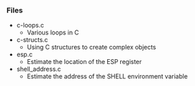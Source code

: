 ### Files
- c-loops.c
	- Various loops in C
- c-structs.c
	- Using C structures to create complex objects
- esp.c
	- Estimate the location of the ESP register
- shell_address.c
	- Estimate the address of the SHELL environment variable
